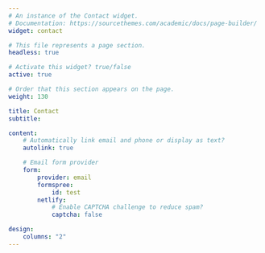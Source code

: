 ```yaml
---
# An instance of the Contact widget.
# Documentation: https://sourcethemes.com/academic/docs/page-builder/
widget: contact

# This file represents a page section.
headless: true

# Activate this widget? true/false
active: true

# Order that this section appears on the page.
weight: 130

title: Contact
subtitle:

content:
    # Automatically link email and phone or display as text?
    autolink: true

    # Email form provider
    form:
        provider: email
        formspree:
            id: test
        netlify:
            # Enable CAPTCHA challenge to reduce spam?
            captcha: false

design:
    columns: "2"
---
```

